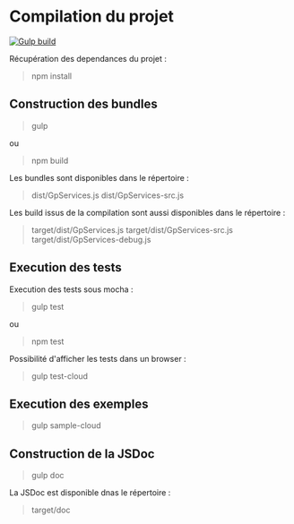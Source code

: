 
# Compilation du projet

[![Gulp build](https://img.shields.io/badge/build%20with-GULP-brightgreen.svg)](https://img.shields.io/badge/build%20with-GULP-brightgreen.svg)

<!-- TODO procedure de récuperation de la lib. avec nodejs
[![npm version](https://badge.fury.io/js/geoportal-access-lib.svg)](https://badge.fury.io/js/geoportal-access-lib)
-->

Récupération des dependances du projet :

> npm install

## Construction des bundles

> gulp

ou

> npm build

Les bundles sont disponibles dans le répertoire :

> dist/GpServices.js
> dist/GpServices-src.js

Les build issus de la compilation sont aussi disponibles dans le répertoire :

> target/dist/GpServices.js
> target/dist/GpServices-src.js
> target/dist/GpServices-debug.js

## Execution des tests

Execution des tests sous mocha :

> gulp test

ou

> npm test

Possibilité d'afficher les tests dans un browser :

> gulp test-cloud

## Execution des exemples

> gulp sample-cloud

## Construction de la JSDoc

> gulp doc

La JSDoc est disponible dnas le répertoire :

> target/doc
